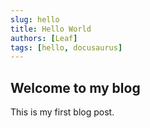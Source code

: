```yaml
---
slug: hello
title: Hello World
authors: [Leaf]
tags: [hello, docusaurus]
---
```


<!--truncate-->

## Welcome to my blog

This is my first blog post.